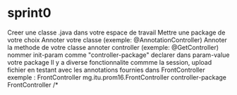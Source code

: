 # sprint0
Creer une classe .java  dans votre espace de travail 
Mettre une package de votre choix
Annoter votre classe (exemple: @AnnotationController)
Annoter la methode de votre classe annoter controller (exemple: @GetController)
nommer init-param comme "controller-package"
declarer dans  param-value  votre package 
Il y a diverse fonctionnalite commme la session, upload fichier en testant avec les annotations fournies dans 
FrontController
exemple :
    <servlet>
        <servlet-name>FrontController</servlet-name>
        <servlet-class>mg.itu.prom16.FrontController</servlet-class>
        <init-param>
            <param-name>controller-package</param-name>
            <param-value><!-- ecrire votre package ici --></param-value>
        </init-param>
    </servlet>
    <servlet-mapping>
        <servlet-name>FrontController</servlet-name>
        <url-pattern>/*</url-pattern>
    </servlet-mapping>



